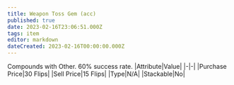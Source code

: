 ```yaml
---
title: Weapon Toss Gem (acc)
published: true
date: 2023-02-16T23:06:51.000Z
tags: item
editor: markdown
dateCreated: 2023-02-16T00:00:00.000Z
---
```


Compounds with Other. 60% success rate.
|Attribute|Value|
|-|-|
|Purchase Price|30 Flips|
|Sell Price|15 Flips|
|Type|N/A|
|Stackable|No|

